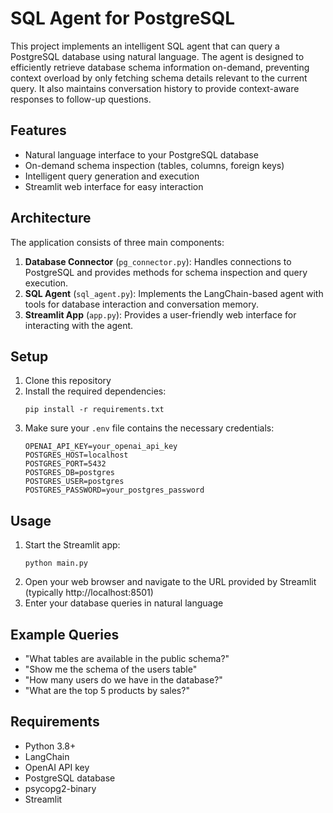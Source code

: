 # SQL Agent for PostgreSQL

This project implements an intelligent SQL agent that can query a PostgreSQL database using natural language. The agent is designed to efficiently retrieve database schema information on-demand, preventing context overload by only fetching schema details relevant to the current query. It also maintains conversation history to provide context-aware responses to follow-up questions.

## Features

- Natural language interface to your PostgreSQL database
- On-demand schema inspection (tables, columns, foreign keys)
- Intelligent query generation and execution
- Streamlit web interface for easy interaction

## Architecture

The application consists of three main components:

1. **Database Connector** (`pg_connector.py`): Handles connections to PostgreSQL and provides methods for schema inspection and query execution.
2. **SQL Agent** (`sql_agent.py`): Implements the LangChain-based agent with tools for database interaction and conversation memory.
3. **Streamlit App** (`app.py`): Provides a user-friendly web interface for interacting with the agent.

## Setup

1. Clone this repository
2. Install the required dependencies:
   ```
   pip install -r requirements.txt
   ```
3. Make sure your `.env` file contains the necessary credentials:
   ```
   OPENAI_API_KEY=your_openai_api_key
   POSTGRES_HOST=localhost
   POSTGRES_PORT=5432
   POSTGRES_DB=postgres
   POSTGRES_USER=postgres
   POSTGRES_PASSWORD=your_postgres_password
   ```

## Usage

1. Start the Streamlit app:
   ```
   python main.py
   ```
2. Open your web browser and navigate to the URL provided by Streamlit (typically http://localhost:8501)
3. Enter your database queries in natural language

## Example Queries

- "What tables are available in the public schema?"
- "Show me the schema of the users table"
- "How many users do we have in the database?"
- "What are the top 5 products by sales?"

## Requirements

- Python 3.8+
- LangChain
- OpenAI API key
- PostgreSQL database
- psycopg2-binary
- Streamlit

